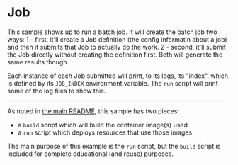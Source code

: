 # Job

This sample shows up to run a batch job. It will create the batch job two ways:
1 - first, it'll create a Job definition (the config informatin about a job)
    and then it submits that Job to actually do the work.
2 - second, it'll submit the Job directly without creating the definition
    first. Both will generate the same results though.

Each instance of each Job submitted will print, to its logs, its "index",
which is defined by its `JOB_INDEX` environment variable. The `run` script
will print some of the log files to show this.

- - -

As noted in [the main README](../README.md), this sample has two pieces:

- a `build` script which will build the container image(s) used
- a `run` script which deploys resources that use those images

The main purpose of this example is the `run` script, but the `build`
script is included for complete educational (and reuse) purposes. 
